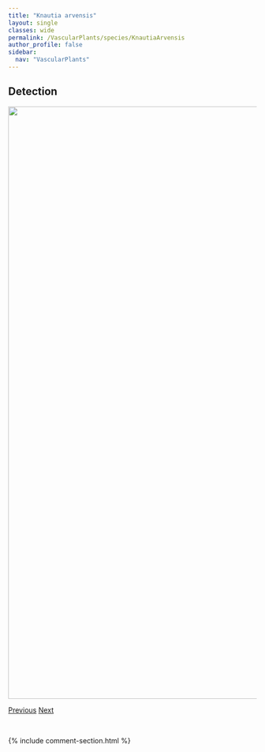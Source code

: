```yaml
---
title: "Knautia arvensis"
layout: single
classes: wide
permalink: /VascularPlants/species/KnautiaArvensis
author_profile: false
sidebar:
  nav: "VascularPlants"
---
```


<h2>Detection</h2>

<a href="https://drive.google.com/uc?export=view&id=1J3GURZa3fzoS73qY--t4emH0W5lxrwN_">
<img src="https://drive.google.com/uc?export=view&id=1J3GURZa3fzoS73qY--t4emH0W5lxrwN_" height = "1200" width = "800">
</a>


<a href="/DevelopmentWebsite/VascularPlants/species/KalmiaPolifolia" class="pagination--pager" title="Kalmia polifolia">Previous</a> <a href="/DevelopmentWebsite/VascularPlants/species/KoeleriaMacrantha" class="pagination--pager" title="Koeleria macrantha">Next</a>

<p>&nbsp;</p>

{% include comment-section.html %}
